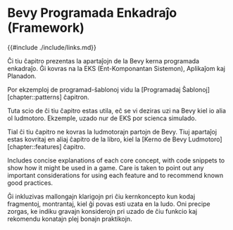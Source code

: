 # Bevy Programada Enkadraĵo (Framework)

{{#include ./include/links.md}}

Ĉi tiu ĉapitro prezentas la apartaĵojn de la Bevy kerna programada enkadraĵo. Ĝi kovras na la EKS (Ent-Komponantan Sistemon), Aplikaĵom kaj Planadon.

Por ekzemploj de programad-ŝablonoj vidu la [Programadaj
Ŝablonoj][chapter::patterns] ĉapitron.

Tuta scio de ĉi tiu ĉapitro estas utila, eĉ se vi deziras uzi na Bevy kiel io alia ol ludmotoro. Ekzemple, uzado nur de EKS por scienca simulado.

Tial ĉi tiu ĉapitro ne kovras la ludmotorajn partojn de Bevy. Tiuj apartaĵoj estas kovritaj en aliaj ĉapitro de la libro, kiel la [Kerno de Bevy Ludmotoro][chapter::features] ĉapitro.

Includes concise explanations of each core concept, with code snippets to
show how it might be used in a game. Care is taken to point out any important
considerations for using each feature and to recommend known good practices.

Ĝi inkluzivas mallongajn klarigojn pri ĉiu kernkoncepto kun kodaj fragmentoj, montrantaj, kiel ĝi povas esti uzata en la ludo. Oni precipe zorgas, ke indiku gravajn konsiderojn pri uzado de ĉiu funkcio kaj rekomendu konatajn plej bonajn praktikojn.
